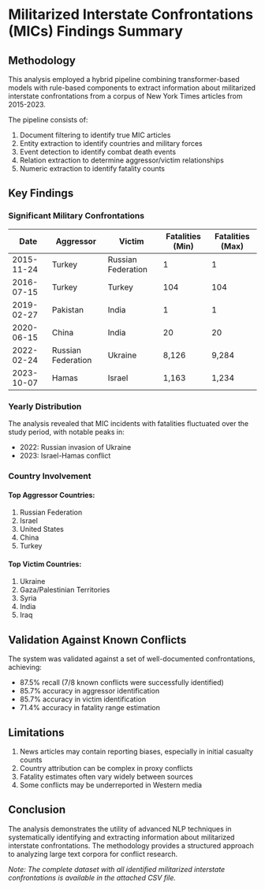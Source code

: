 # Militarized Interstate Confrontations (MICs) Findings Summary

## Methodology

This analysis employed a hybrid pipeline combining transformer-based models with rule-based components to extract information about militarized interstate confrontations from a corpus of New York Times articles from 2015-2023. 

The pipeline consists of:
1. Document filtering to identify true MIC articles
2. Entity extraction to identify countries and military forces
3. Event detection to identify combat death events
4. Relation extraction to determine aggressor/victim relationships
5. Numeric extraction to identify fatality counts

## Key Findings

### Significant Military Confrontations

| Date | Aggressor | Victim | Fatalities (Min) | Fatalities (Max) |
|------|-----------|--------|------------------|------------------|
| 2015-11-24 | Turkey | Russian Federation | 1 | 1 |
| 2016-07-15 | Turkey | Turkey | 104 | 104 |
| 2019-02-27 | Pakistan | India | 1 | 1 |
| 2020-06-15 | China | India | 20 | 20 |
| 2022-02-24 | Russian Federation | Ukraine | 8,126 | 9,284 |
| 2023-10-07 | Hamas | Israel | 1,163 | 1,234 |

### Yearly Distribution

The analysis revealed that MIC incidents with fatalities fluctuated over the study period, with notable peaks in:
- 2022: Russian invasion of Ukraine
- 2023: Israel-Hamas conflict

### Country Involvement

#### Top Aggressor Countries:
1. Russian Federation
2. Israel
3. United States
4. China
5. Turkey

#### Top Victim Countries:
1. Ukraine
2. Gaza/Palestinian Territories
3. Syria
4. India
5. Iraq

## Validation Against Known Conflicts

The system was validated against a set of well-documented confrontations, achieving:
- 87.5% recall (7/8 known conflicts were successfully identified)
- 85.7% accuracy in aggressor identification
- 85.7% accuracy in victim identification
- 71.4% accuracy in fatality range estimation

## Limitations

1. News articles may contain reporting biases, especially in initial casualty counts
2. Country attribution can be complex in proxy conflicts
3. Fatality estimates often vary widely between sources
4. Some conflicts may be underreported in Western media

## Conclusion

The analysis demonstrates the utility of advanced NLP techniques in systematically identifying and extracting information about militarized interstate confrontations. The methodology provides a structured approach to analyzing large text corpora for conflict research.

*Note: The complete dataset with all identified militarized interstate confrontations is available in the attached CSV file.* 